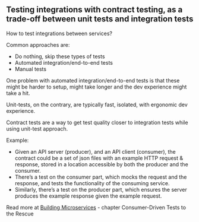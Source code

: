 ## Testing integrations with contract testing, as a trade-off between unit tests and integration tests

How to test integrations between services?

Common approaches are:
- Do nothing, skip these types of tests 
- Automated integration/end-to-end tests
- Manual tests

One problem with automated integration/end-to-end tests is that these might be harder to setup, might take longer and the dev 
experience might take a hit. 

Unit-tests, on the contrary, are typically fast, isolated, with ergonomic dev experience.  

Contract tests are a way to get test quality closer to integration tests while using unit-test approach.

Example:  

- Given an API server (producer), and an API client (consumer), the contract could be a set of json files with an example HTTP request & response, stored in a location accessible by both the producer and the consumer.  
- There’s a test on the consumer part, which mocks the request and the response, and tests the functionality of the consuming service.
- Similarly, there’s a test on the producer part, which ensures the server produces the example response given the example request.

Read more at [Building Microservices](https://www.amazon.com/Building-Microservices-Designing-Fine-Grained-Systems/dp/1491950358) - chapter Consumer-Driven Tests to the Rescue
